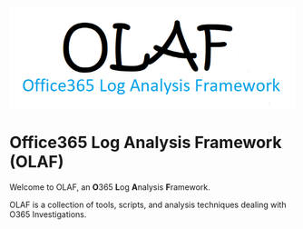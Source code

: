 ![OLAF](images/olaf.png)
# Office365 Log Analysis Framework (OLAF)


Welcome to OLAF, an **O**365 **L**og **A**nalysis **F**ramework. 

OLAF is  a collection of tools, scripts, and analysis techniques dealing with O365 Investigations.